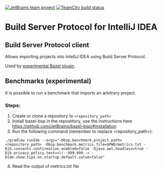 [![JetBrains team project](http://jb.gg/badges/team.svg)](https://confluence.jetbrains.com/display/ALL/JetBrains+on+GitHub)
[![TeamCity build status](https://bazel.teamcity.com/app/rest/builds/buildType:id:Bazel_IntellijBsp_IntellijBspResults/statusIcon.svg)](https://bazel.teamcity.com/project/Bazel_IntellijBsp?branch=%3Cdefault%3E&buildTypeTab=overview&mode=builds)
# Build Server Protocol for IntelliJ IDEA

<!-- Plugin description -->
## Build Server Protocol client

Allows importing projects into IntelliJ IDEA using Build Server Protocol.

Used by [experimental Bazel plugin](https://plugins.jetbrains.com/plugin/22977-bazel-by-jetbrains-experimental-).
<!-- Plugin description end -->


## Benchmarks (experimental)
It is possible to run a benchmark that imports an arbitrary project.

### Steps:
1. Create or clone a repository to `<repository_path>`
2. Install bazel-bsp in the repostitory, use the instructions here https://github.com/JetBrains/bazel-bsp/#installation
3. Run the following command (remember to replace <repository_path>):
```
./gradlew runIde --args="-Dbsp.benchmark.project.path=<repository_path> -Dbsp.benchmark.metrics.file=$PWD/metrics.txt -Djb.consents.confirmation.enabled=false -Djava.awt.headless=true -Djb.privacy.policy.text=<\!--999.999--> -Dide.show.tips.on.startup.default.value=false"
```
4. Read the output of metrics.txt file